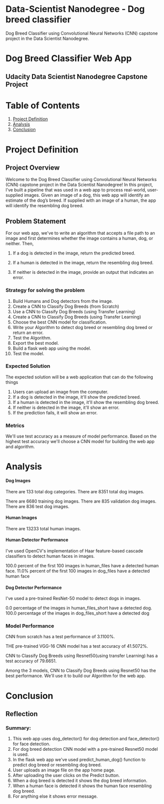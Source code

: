 # Data-Scientist Nanodegree - Dog breed classifier
Dog Breed Classifier using Convolutional Neural Networks (CNN) capstone project in the Data Scientist Nanodegree.
# Dog Breed Classifier Web App

## Udacity Data Scientist Nanodegree Capstone Project

# Table of Contents

1. [Project Definition](#definition)
2. [Analysis](#analysis)
3. [Conclusion](#conclusion)


# Project Definition <a name="definition"></a>

## Project Overview

Welcome to the Dog Breed Classifier using Convolutional Neural Networks (CNN) capstone project in the Data Scientist Nanodegree! In this project, I've built a pipeline that was used in a web app to process real-world, user-supplied images. Given an image of a dog, this web app will identify an estimate of the dog’s breed. If supplied with an image of a human, the app will identify the resembling dog breed.

## Problem Statement

For our web app, we've to write an algorithm that accepts a file path to an image and first determines whether the image contains a human, dog, or neither. Then,

1. If a dog is detected in the image, return the predicted breed.

2. If a human is detected in the image, return the resembling dog breed.

3. If neither is detected in the image, provide an output that indicates an error.

### Strategy for solving the problem

1. Build Humans and Dog detectors from the image.
2. Create a CNN to Classify Dog Breeds (from Scratch)
3. Use a CNN to Classify Dog Breeds (using Transfer Learning)
4. Create a CNN to Classify Dog Breeds (using Transfer Learning)
5. Choose the best CNN model for classification.
6. Write your Algorithm to detect dog breed or resembling dog breed or return an error.
7. Test the Algorithm.
8. Export the best model.
9. Build a flask web app using the model.
10. Test the model.

### Expected Solution

The expected solution will be a web application that can do the following things

1. Users can upload an image from the computer.
2. If a dog is detected in the image, it'll show the predicted breed.
3. If a human is detected in the image, it'll show the resembling dog breed.
4. If neither is detected in the image, it'll show an error.
5. If the prediction fails, it will show an error.

### Metrics

We'll use test accuracy as a measure of model performance. Based on the highest test accuracy we'll choose a CNN model for building the web app and algorithm.

# Analysis <a name="analysis"></a>


#### Dog Images

There are 133 total dog categories.
There are 8351 total dog images.

There are 6680 training dog images.
There are 835 validation dog images.
There are 836 test dog images.

#### Human Images

There are 13233 total human images.

#### Human Detector Performance

I've used OpenCV's implementation of Haar feature-based cascade classifiers to detect human faces in images.

100.0 percent of the first 100 images in human_files have a detected human face. 11.0% percent of the first 100 images in dog_files have a detected human face

#### Dog Detector Performance

I've used a pre-trained ResNet-50 model to detect dogs in images.

0.0 percentage of the images in human_files_short have a detected dog. 100.0 percentage of the images in dog_files_short have a detected dog

### Model Performance

CNN from scratch has a test performance of 3.1100%.

THE pre-trained VGG-16 CNN model has a test accuracy of 41.5072%.

CNN to Classify Dog Breeds using Resnet50(using transfer Learning) has a test accuracy of 79.6651.

Among the 3 models, CNN to Classify Dog Breeds using Resnet50 has the best performance. We'll use it to build our Algorithm for the web app.

# Conclusion <a name="conclusion"></a>

## Reflection

### Summary:

1. This web app uses dog_detector() for dog detection and face_detector() for face detection.
2. For dog breed detection CNN model with a pre-trained Resnet50 model is used.
3. In the flask web app we've used predict_human_dog() function to predict dog breed or resembling dog breed.
4. User uploads an image file on the app home page.
5. After uploading the user clicks on the Predict button.
6. When a dog breed is detected it shows the dog breed information.
7. When a human face is detected it shows the human face resembling dog breed.
8. For anything else it shows error message.

